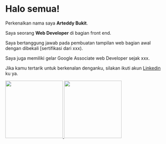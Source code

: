 # Halo semua! 

Perkenalkan nama saya **Arteddy Bukit**.<br>

Saya seorang **Web Developer** di bagian front end.<br>

Saya bertanggung jawab pada pembuatan tampilan web bagian awal dengan dibekali [sertifikasi dari xxx).<br>

Saya juga memiliki gelar Google Associate web Developer sejak xxx.<br>

Jika kamu tertarik untuk berkenalan denganku, silakan ikuti akun [Linkedin](https://www.linkedin.com/in/arteddy-bukit-b68400230/) ku ya.

<p align="left">
<a href="https://github.com/arteddybukit">
  <img height="180em" src="https://github-readme-stats-eight-theta.vercel.app/api?username=penuliscode&show_icons=true&theme=algolia&include_all_commits=true&count_private=true"/>
  <img height="180em" src="https://github-readme-stats-eight-theta.vercel.app/api/top-langs/?username=penuliscode&layout=compact&theme=algolia"/>
</a>
</p>
